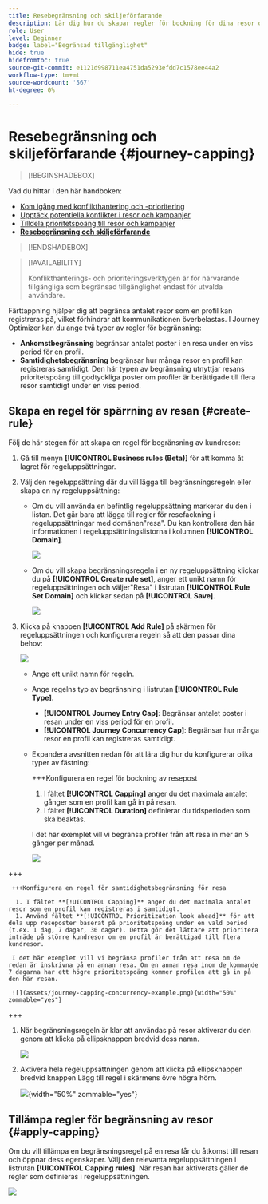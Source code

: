 ```yaml
---
title: Resebegränsning och skiljeförfarande
description: Lär dig hur du skapar regler för bockning för dina resor och hur du godtyckliggör reseregistrering
role: User
level: Beginner
badge: label="Begränsad tillgänglighet"
hide: true
hidefromtoc: true
source-git-commit: e1121d998711ea4751da5293efdd7c1578ee44a2
workflow-type: tm+mt
source-wordcount: '567'
ht-degree: 0%

---
```



# Resebegränsning och skiljeförfarande {#journey-capping}

>[!BEGINSHADEBOX]

Vad du hittar i den här handboken:

* [Kom igång med konflikthantering och -prioritering](gs-conflict-prioritization.md)
* [Upptäck potentiella konflikter i resor och kampanjer](conflicts.md)
* [Tilldela prioritetspoäng till resor och kampanjer](priority-scores.md)
* **[Resebegränsning och skiljeförfarande](journey-capping.md)**

>[!ENDSHADEBOX]

>[!AVAILABILITY]
>
>Konflikthanterings- och prioriteringsverktygen är för närvarande tillgängliga som begränsad tillgänglighet endast för utvalda användare.

Färttappning hjälper dig att begränsa antalet resor som en profil kan registreras på, vilket förhindrar att kommunikationen överbelastas. I Journey Optimizer kan du ange två typer av regler för begränsning:

* **Ankomstbegränsning** begränsar antalet poster i en resa under en viss period för en profil.
* **Samtidighetsbegränsning** begränsar hur många resor en profil kan registreras samtidigt. Den här typen av begränsning utnyttjar resans prioritetspoäng till godtyckliga poster om profiler är berättigade till flera resor samtidigt under en viss period.

## Skapa en regel för spärrning av resan {#create-rule}

Följ de här stegen för att skapa en regel för begränsning av kundresor:

1. Gå till menyn **[!UICONTROL Business rules (Beta)]** för att komma åt lagret för regeluppsättningar.

1. Välj den regeluppsättning där du vill lägga till begränsningsregeln eller skapa en ny regeluppsättning:

   * Om du vill använda en befintlig regeluppsättning markerar du den i listan. Det går bara att lägga till regler för resefackning i regeluppsättningar med domänen&quot;resa&quot;. Du kan kontrollera den här informationen i regeluppsättningslistorna i kolumnen **[!UICONTROL Domain]**.

     ![](assets/journey-capping-list.png)

   * Om du vill skapa begränsningsregeln i en ny regeluppsättning klickar du på **[!UICONTROL Create rule set]**, anger ett unikt namn för regeluppsättningen och väljer&quot;Resa&quot; i listrutan **[!UICONTROL Rule Set Domain]** och klickar sedan på **[!UICONTROL Save]**.

     ![](assets/journey-capping-rule-set.png)

1. Klicka på knappen **[!UICONTROL Add Rule]** på skärmen för regeluppsättningen och konfigurera regeln så att den passar dina behov:

   ![](assets/journey-capping-concurrency.png)

   * Ange ett unikt namn för regeln.

   * Ange regelns typ av begränsning i listrutan **[!UICONTROL Rule Type]**.

      * **[!UICONTROL Journey Entry Cap]**: Begränsar antalet poster i resan under en viss period för en profil.
      * **[!UICONTROL Journey Concurrency Cap]**: Begränsar hur många resor en profil kan registreras samtidigt.

   * Expandera avsnitten nedan för att lära dig hur du konfigurerar olika typer av fästning:

     +++Konfigurera en regel för bockning av resepost

      1. I fältet **[!UICONTROL Capping]** anger du det maximala antalet gånger som en profil kan gå in på resan.
      1. I fältet **[!UICONTROL Duration]** definierar du tidsperioden som ska beaktas.

     I det här exemplet vill vi begränsa profiler från att resa in mer än 5 gånger per månad.

     ![](assets/journey-capping-entry-example.png)

+++

     +++Konfigurera en regel för samtidighetsbegränsning för resa

      1. I fältet **[!UICONTROL Capping]** anger du det maximala antalet resor som en profil kan registreras i samtidigt.
      1. Använd fältet **[!UICONTROL Prioritization look ahead]** för att dela upp reseposter baserat på prioritetspoäng under en vald period (t.ex. 1 dag, 7 dagar, 30 dagar). Detta gör det lättare att prioritera inträde på större kundresor om en profil är berättigad till flera kundresor.

     I det här exemplet vill vi begränsa profiler från att resa om de redan är inskrivna på en annan resa. Om en annan resa inom de kommande 7 dagarna har ett högre prioritetspoäng kommer profilen att gå in på den här resan.

     ![](assets/journey-capping-concurrency-example.png){width="50%" zommable="yes"}

+++

1. När begränsningsregeln är klar att användas på resor aktiverar du den genom att klicka på ellipsknappen bredvid dess namn.

   ![](assets/journey-capping-activate-rule.png)

1. Aktivera hela regeluppsättningen genom att klicka på ellipsknappen bredvid knappen Lägg till regel i skärmens övre högra hörn.

   ![](assets/journey-capping-activate-rule-set.png){width="50%" zommable="yes"}

## Tillämpa regler för begränsning av resor {#apply-capping}

Om du vill tillämpa en begränsningsregel på en resa får du åtkomst till resan och öppnar dess egenskaper. Välj den relevanta regeluppsättningen i listrutan **[!UICONTROL Capping rules]**.
När resan har aktiverats gäller de regler som definieras i regeluppsättningen.

![](assets/journey-capping-apply.png)
